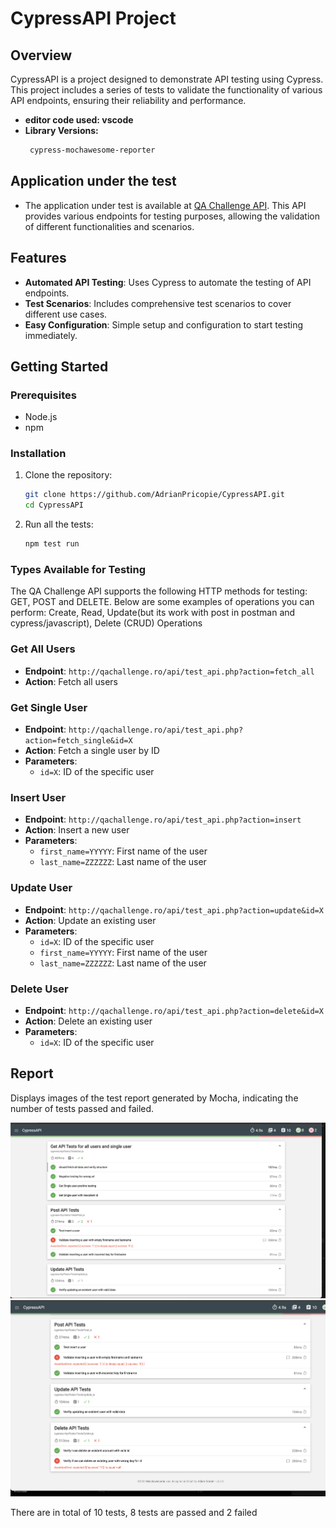 # CypressAPI Project

## Overview
CypressAPI is a project designed to demonstrate API testing using Cypress. This project includes a series of tests to validate the functionality of various API endpoints, ensuring their reliability and performance.

- **editor code used: vscode**
- **Library Versions:**
    ```bash
     cypress-mochawesome-reporter
    
   ```
## Application under the test
- The application under test is available at [QA Challenge API](https://qachallenge.ro/api/). This API provides various endpoints for testing purposes, allowing the validation of different functionalities and scenarios.


## Features
- **Automated API Testing**: Uses Cypress to automate the testing of API endpoints.
- **Test Scenarios**: Includes comprehensive test scenarios to cover different use cases.
- **Easy Configuration**: Simple setup and configuration to start testing immediately.

## Getting Started

### Prerequisites
- Node.js
- npm

### Installation
1. Clone the repository:
   ```sh
   git clone https://github.com/AdrianPricopie/CypressAPI.git
   cd CypressAPI
2. Run all the tests:
   ```sh
   npm test run
   ```

### Types Available for Testing
The QA Challenge API supports the following HTTP methods for testing: GET, POST and DELETE. Below are some examples of operations you can perform:
Create, Read, Update(but its work with post in postman and cypress/javascript), Delete (CRUD) Operations

### Get All Users
- **Endpoint**: `http://qachallenge.ro/api/test_api.php?action=fetch_all`
- **Action**: Fetch all users

### Get Single User
- **Endpoint**: `http://qachallenge.ro/api/test_api.php?action=fetch_single&id=X`
- **Action**: Fetch a single user by ID
- **Parameters**:
  - `id=X`: ID of the specific user

### Insert User
- **Endpoint**: `http://qachallenge.ro/api/test_api.php?action=insert`
- **Action**: Insert a new user
- **Parameters**:
  - `first_name=YYYYY`: First name of the user
  - `last_name=ZZZZZZ`: Last name of the user

### Update User
- **Endpoint**: `http://qachallenge.ro/api/test_api.php?action=update&id=X`
- **Action**: Update an existing user
- **Parameters**:
  - `id=X`: ID of the specific user
  - `first_name=YYYYY`: First name of the user
  - `last_name=ZZZZZZ`: Last name of the user

### Delete User
- **Endpoint**: `http://qachallenge.ro/api/test_api.php?action=delete&id=X`
- **Action**: Delete an existing user
- **Parameters**:
  - `id=X`: ID of the specific user
 

## Report

Displays images of the test report generated by Mocha, indicating the number of tests passed and failed.

![Report](https://github.com/AdrianPricopie/CypressAPI/blob/main/Screenshot%202024-06-10%20at%2021.27.36.png)
![Report](https://github.com/AdrianPricopie/CypressAPI/blob/main/Screenshot%202024-06-10%20at%2021.27.44.png)

There are in total of 10 tests, 8 tests are passed and 2 failed 

